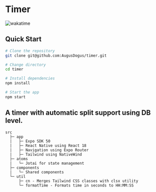 # Timer

![wakatime](https://wakatime.com/badge/user/0a4b7f01-e5dc-47e7-ae0f-844a83593bf9/project/018e6cb4-07a8-4e73-a595-74b17595a5cc.svg)

## Quick Start

```bash
# Clone the repository
git clone git@github.com:AugusDogus/timer.git

# Change directory
cd timer

# Install dependencies
npm install

# Start the app
npm start
```

## A timer with automatic split support using DB level.

```text
src
  ├─ app
  |   ├─ Expo SDK 50
  |   ├─ React Native using React 18
  |   ├─ Navigation using Expo Router
  |   ├─ Tailwind using NativeWind
  ├─ atoms
  |   └─ Jotai for state management
  ├─ components
  |   └─ Shared components
  └─ util
      ├─ cn - Merges Tailwind CSS classes with clsx utility
      └─ formatTime - Formats time in seconds to HH:MM:SS
```
